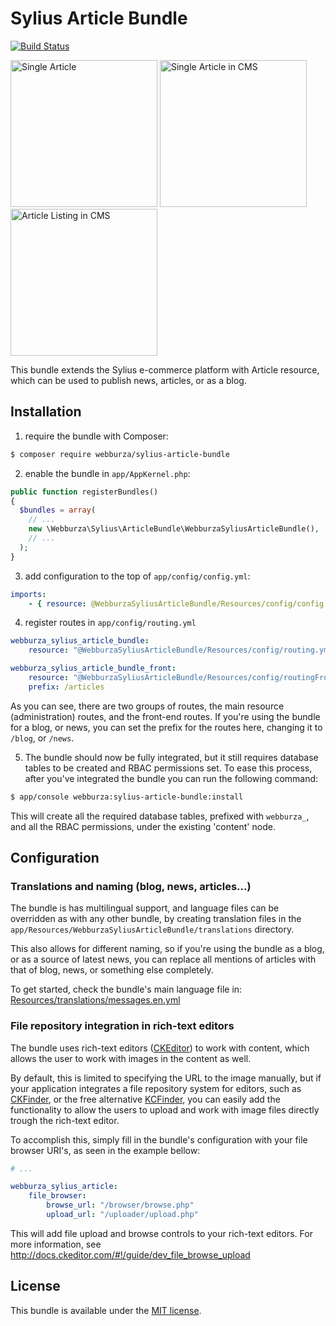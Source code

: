 # Sylius Article Bundle

[![Build Status](https://travis-ci.org/webburza/sylius-article-bundle.svg?branch=master)](https://travis-ci.org/webburza/sylius-article-bundle)

[<img title="Single Article" src="http://i.imgur.com/aFZg03r.png" width="235">](http://i.imgur.com/aFZg03r.png)
[<img title="Single Article in CMS" src="http://i.imgur.com/oMZ5Z7i.png" width="235">](http://i.imgur.com/oMZ5Z7i.png)
[<img title="Article Listing in CMS" src="http://i.imgur.com/zjFYdyN.png" width="235">](http://i.imgur.com/zjFYdyN.png)


This bundle extends the Sylius e-commerce platform with Article resource, which can be used to publish news, articles, or as a blog.

## Installation

  1. require the bundle with Composer:

  ```bash
  $ composer require webburza/sylius-article-bundle
  ```

  2. enable the bundle in `app/AppKernel.php`:

  ```php
  public function registerBundles()
  {
    $bundles = array(
      // ...
      new \Webburza\Sylius\ArticleBundle\WebburzaSyliusArticleBundle(),
      // ...
    );
  }
  ```

  3. add configuration to the top of `app/config/config.yml`:

  ```yaml
  imports:
      - { resource: @WebburzaSyliusArticleBundle/Resources/config/config.yml }
  ```

  4. register routes in `app/config/routing.yml`

  ```yaml
  webburza_sylius_article_bundle:
      resource: "@WebburzaSyliusArticleBundle/Resources/config/routing.yml"

  webburza_sylius_article_bundle_front:
      resource: "@WebburzaSyliusArticleBundle/Resources/config/routingFront.yml"
      prefix: /articles
  ```

  As you can see, there are two groups of routes, the main resource (administration) routes,
  and the front-end routes. If you're using the bundle for a blog, or news, you can
  set the prefix for the routes here, changing it to `/blog`, or `/news`.

  5. The bundle should now be fully integrated, but it still requires
database tables to be created and RBAC permissions set. To ease this
process, after you've integrated the bundle you can run the
following command:

  ```bash
  $ app/console webburza:sylius-article-bundle:install
  ```

  This will create all the required database tables, prefixed with `webburza_`,
and all the RBAC permissions, under the existing 'content' node.

## Configuration

### Translations and naming (blog, news, articles...)

The bundle is has multilingual support, and language files can be
overridden as with any other bundle, by creating translation files in the
`app/Resources/WebburzaSyliusArticleBundle/translations` directory.

This also allows for different naming, so if you're using the bundle as a blog,
or as a source of latest news, you can replace all mentions of articles with
that of blog, news, or something else completely.

To get started, check the bundle's main language file in:
[Resources/translations/messages.en.yml](https://github.com/webburza/sylius-article-bundle/Resources/translations/messages.en.yml)

### File repository integration in rich-text editors

The bundle uses rich-text editors ([CKEditor](http://ckeditor.com/)) to work
with content, which allows the user to work with images in the content as well.

By default, this is limited to specifying the URL to the image manually, but
if your application integrates a file repository system for editors, such as
[CKFinder](https://cksource.com/ckfinder), or the free alternative
[KCFinder](http://kcfinder.sunhater.com/), you can easily add the functionality
to allow the users to upload and work with image files directly trough the
rich-text editor.

To accomplish this, simply fill in the bundle's configuration with your file browser
URI's, as seen in the example bellow:

```yaml
# ...

webburza_sylius_article:
    file_browser:
        browse_url: "/browser/browse.php"
        upload_url: "/uploader/upload.php"
```

This will add file upload and browse controls to your rich-text editors.
For more information, see http://docs.ckeditor.com/#!/guide/dev_file_browse_upload

## License

This bundle is available under the [MIT license](LICENSE).
